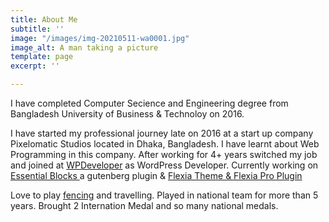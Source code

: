 ```yaml
---
title: About Me
subtitle: ''
image: "/images/img-20210511-wa0001.jpg"
image_alt: A man taking a picture
template: page
excerpt: ''

---
```

I have completed Computer Secience and Engineering degree from Bangladesh University of Business & Technoloy on 2016. 

  
I have started my professional journey late on 2016 at a start up company Pixelomatic Studios located in Dhaka, Bangladesh. I have learnt about Web Programming in this company. After working for 4+ years switched my job and joined at [WPDeveloper](https://wpdeveloper.net/) as WordPress Developer. Currently working on [Essential Blocks ](https://essential-blocks.com/)a gutenberg plugin & [Flexia Theme & Flexia Pro Plugin](https://wpdeveloper.net/themes/flexia/)

Love to play [fencing](https://youtu.be/69VJIjKX_lE "Fencing Introduction") and travelling. Played in national team for more than 5 years. Brought 2 Internation Medal and so many national medals. [](https://wpdeveloper.net/themes/flexia/)